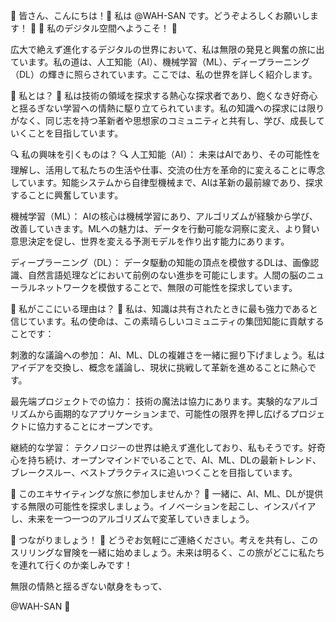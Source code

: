 🌟 皆さん、こんにちは！🌟
私は @WAH-SAN です。どうぞよろしくお願いします！ 🦙
🎉 私のデジタル空間へようこそ！ 🎉

広大で絶えず進化するデジタルの世界において、私は無限の発見と興奮の旅に出ています。私の道は、人工知能（AI）、機械学習（ML）、ディープラーニング（DL）の輝きに照らされています。ここでは、私の世界を詳しく紹介します。

🚀 私とは？ 🚀
私は技術の領域を探求する熱心な探求者であり、飽くなき好奇心と揺るぎない学習への情熱に駆り立てられています。私の知識への探求には限りがなく、同じ志を持つ革新者や思想家のコミュニティと共有し、学び、成長していくことを目指しています。

🔍 私の興味を引くものは？ 🔍
人工知能（AI）： 未来はAIであり、その可能性を理解し、活用して私たちの生活や仕事、交流の仕方を革命的に変えることに専念しています。知能システムから自律型機械まで、AIは革新の最前線であり、探求することに興奮しています。

機械学習（ML）： AIの核心は機械学習にあり、アルゴリズムが経験から学び、改善していきます。MLへの魅力は、データを行動可能な洞察に変え、より賢い意思決定を促し、世界を変える予測モデルを作り出す能力にあります。

ディープラーニング（DL）： データ駆動の知能の頂点を模倣するDLは、画像認識、自然言語処理などにおいて前例のない進歩を可能にします。人間の脳のニューラルネットワークを模倣することで、無限の可能性を探求しています。

🌌 私がここにいる理由は？ 🌌
私は、知識は共有されたときに最も強力であると信じています。私の使命は、この素晴らしいコミュニティの集団知能に貢献することです：

刺激的な議論への参加： AI、ML、DLの複雑さを一緒に掘り下げましょう。私はアイデアを交換し、概念を議論し、現状に挑戦して革新を進めることに熱心です。

最先端プロジェクトでの協力： 技術の魔法は協力にあります。実験的なアルゴリズムから画期的なアプリケーションまで、可能性の限界を押し広げるプロジェクトに協力することにオープンです。

継続的な学習： テクノロジーの世界は絶えず進化しており、私もそうです。好奇心を持ち続け、オープンマインドでいることで、AI、ML、DLの最新トレンド、ブレークスルー、ベストプラクティスに追いつくことを目指しています。

🌟 このエキサイティングな旅に参加しませんか？ 🌟
一緒に、AI、ML、DLが提供する無限の可能性を探求しましょう。イノベーションを起こし、インスパイアし、未来を一つ一つのアルゴリズムで変革していきましょう。

📢 つながりましょう！ 📢
どうぞお気軽にご連絡ください。考えを共有し、このスリリングな冒険を一緒に始めましょう。未来は明るく、この旅がどこに私たちを連れて行くのか楽しみです！

無限の情熱と揺るぎない献身をもって、

@WAH-SAN 🚀
